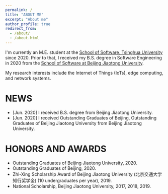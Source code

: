 ```yaml
---
permalink: /
title: "ABOUT ME"
excerpt: "About me"
author_profile: true
redirect_from: 
  - /about/
  - /about.html
---
```


I'm currently an M.E. student at the [School of Software, Tsinghua University](http://www.thss.tsinghua.edu.cn/) since 2020. Prior to that, I received my B.S. degree in Software Engineering in 2020 from the [School of Software at Beijing Jiaotong University](http://sse.bjtu.edu.cn/cms/).  
  
My research interests include the Internet of Things (IoTs), edge computing, and network systems.

NEWS
======
- [Jun. 2020] I received B.S. degree from Beijing Jiaotong University.
- [Jun. 2020] I received Outstanding Graduates of Beijing, Outstanding Graduates of  Beijing Jiaotong University from Beijing Jiaotong University.

HONORS AND AWARDS
======
- Outstanding Graduates of  Beijing Jiaotong University, 2020.
- Outstanding Graduates of Beijing, 2020.
- Zhi-Xing Scholarship Award of Beijing Jiaotong University (北京交通大学知行奖学金) (10 undergraduates per year), 2019.
- National Scholarship, Beijing Jiaotong University, 2017, 2018, 2019.
